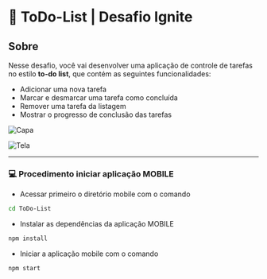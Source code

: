 # :calling: ToDo-List | Desafio Ignite

## Sobre

Nesse desafio, você vai desenvolver uma aplicação de controle de tarefas no estilo **to-do list**, que contém as seguintes funcionalidades:

- Adicionar uma nova tarefa
- Marcar e desmarcar uma tarefa como concluída
- Remover uma tarefa da listagem
- Mostrar o progresso de conclusão das tarefas

![Capa](https://user-images.githubusercontent.com/98921788/236344985-f3f1a766-b1f6-4d63-84c4-b2c4620e7f2f.png)

![Tela](https://user-images.githubusercontent.com/98921788/236347722-189c89eb-7c1b-49c4-a109-1150822cfb08.png)
<hr>


### :computer: Procedimento iniciar aplicação MOBILE 

-   Acessar primeiro o diretório mobile com o comando

```bash
cd ToDo-List
```
- Instalar as dependências da aplicação MOBILE
```bash
npm install
```
- Iniciar a aplicação mobile com o comando
```bash
npm start
```




